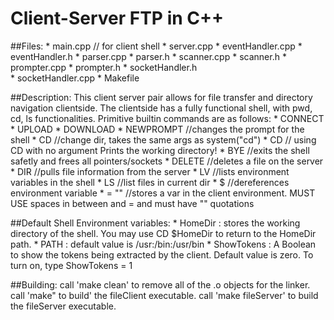 # Client-Server FTP in C++


##Files: 
	* main.cpp	// for client shell
	* server.cpp
	* eventHandler.cpp
	* eventHandler.h
	* parser.cpp
	* parser.h
	* scanner.cpp
	* scanner.h
	* prompter.cpp
	* prompter.h
	* socketHandler.h	
	* socketHandler.cpp
	* Makefile

##Description:
	This client server pair allows for file transfer and directory navigation clientside.
	The clientside has a fully functional shell, with pwd, cd, ls functionalities.
	Primitive builtin commands are as follows:
		* CONNECT <ipaddress> <port>
		* UPLOAD <filename>
		* DOWNLOAD <filename>
		* NEWPROMPT <prompt>	//changes the prompt for the shell
		* CD <argument> 		//change dir, takes the same args as system("cd")
		* CD 			// using CD with no argument Prints the working directory!
		* BYE			//exits the shell safetly and frees all pointers/sockets
		* DELETE <filename>	//deletes a file on the server
		* DIR			//pulls file information from the server
		* LV			//lists environment variables in the shell
		* LS			//list files in current dir
		* $<variablename>		//dereferences environment variable	
		* <variablename> = "<value>"	//stores a var in the client environment.
						MUST USE spaces in between <variablename> and = and <value>
						<value> must have "" quotations
	
##Default Shell Environment variables:
		* HomeDir : stores the working directory of the shell.
			You may use CD $HomeDir to return to the HomeDir path.
		* PATH : default value is /usr:/bin:/usr/bin
		* ShowTokens : A Boolean to show the tokens being extracted by the client.
			Default value is zero. To turn on, type ShowTokens = 1
	
##Building:
	call 'make clean' to remove all of the .o objects for the linker.
	call 'make" to build' the fileClient executable.
	call 'make fileServer' to build the fileServer executable.
